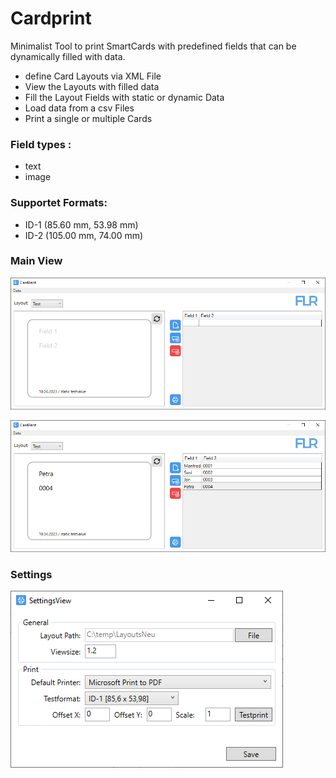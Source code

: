 # Cardprint
Minimalist Tool to print SmartCards with predefined fields that can be dynamically filled with data.



- define Card Layouts via XML File
- View the Layouts with filled data
- Fill the Layout Fields with static or dynamic Data
- Load data from a csv Files
- Print a single or multiple Cards

### Field types :
- text
- image
  
### Supportet Formats:
- ID-1 (85.60 mm, 53.98 mm)
- ID-2 (105.00 mm, 74.00 mm)


### Main View
![Main View1](https://raw.githubusercontent.com/FlorianRedl/Cardprint/master/Screenshots/CardPrint1.PNG)

![Main View2](https://raw.githubusercontent.com/FlorianRedl/Cardprint/master/Screenshots/CardPrint3.PNG)

### Settings
![Settings View](https://raw.githubusercontent.com/FlorianRedl/Cardprint/master/Screenshots/CardPrint_Settings.PNG)
